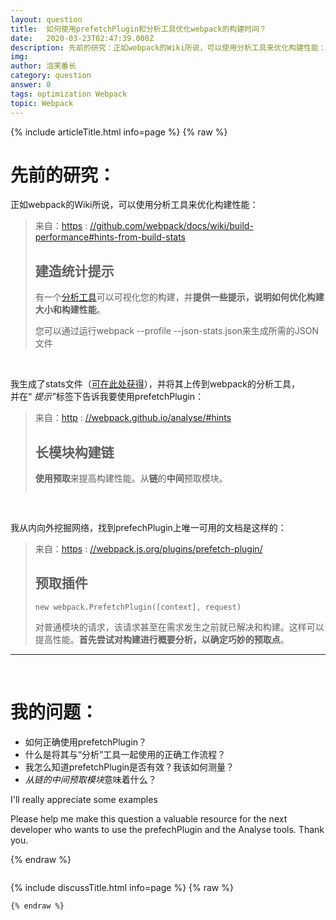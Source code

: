```yaml
---
layout: question
title:  如何使用prefetchPlugin和分析工具优化webpack的构建时间？
date:   2020-03-23T02:47:39.000Z
description: 先前的研究：正如webpack的Wiki所说，可以使用分析工具来优化构建性能：  来自：https   //github.com/webpack...
img: 
author: 泡芙番长
category: question
answer: 0
tags: optimization Webpack
topic: Webpack
---
```

<div class="article-root">
  <div class="article">
    {% include articleTitle.html info=page %}
    {% raw %}
    <div class="article-content"><h1><font style="vertical-align: inherit;"><font style="vertical-align: inherit;">先前的研究：</font></font></h1>

<p><font style="vertical-align: inherit;"><font style="vertical-align: inherit;">正如webpack的Wiki所说，可以使用分析工具来优化构建性能：</font></font></p>

<blockquote>
  <p><font style="vertical-align: inherit;"><font style="vertical-align: inherit;">来自：</font><a href="https://github.com/webpack/docs/wiki/build-performance#hints-from-build-stats" rel="nofollow noreferrer"><font style="vertical-align: inherit;">https</font></a><font style="vertical-align: inherit;"> : </font></font><a href="https://github.com/webpack/docs/wiki/build-performance#hints-from-build-stats" rel="nofollow noreferrer"><font style="vertical-align: inherit;"><font style="vertical-align: inherit;">//github.com/webpack/docs/wiki/build-performance#hints-from-build-stats</font></font></a></p>
  
  <h2><font style="vertical-align: inherit;"><font style="vertical-align: inherit;">建造统计提示</font></font></h2>
  
  <p><font style="vertical-align: inherit;"><font style="vertical-align: inherit;">有一个</font></font><a href="http://webpack.github.io/analyse" rel="nofollow noreferrer"><font style="vertical-align: inherit;"><font style="vertical-align: inherit;">分析工具</font></font></a><font style="vertical-align: inherit;"><font style="vertical-align: inherit;">可以可视化您的构建，并</font></font><strong><font style="vertical-align: inherit;"><font style="vertical-align: inherit;">提供一些提示，说明如何优化构建大小和构建性能</font></font></strong><font style="vertical-align: inherit;"><font style="vertical-align: inherit;">。</font></font></p>
  
  <p><font style="vertical-align: inherit;"><font style="vertical-align: inherit;">您可以通过运行webpack --profile --json-stats.json来生成所需的JSON文件</font></font></p>
</blockquote>

<p><br></p>

<p><font style="vertical-align: inherit;"><font style="vertical-align: inherit;">我生成了stats文件（</font></font><a href="https://www.dropbox.com/s/xrxq0v2jt7lyaw4/stats.json?dl=0" rel="nofollow noreferrer"><font style="vertical-align: inherit;"><font style="vertical-align: inherit;">可在此处获得</font></font></a><font style="vertical-align: inherit;"><font style="vertical-align: inherit;">），并将其上传到webpack的分析工具，</font></font><br><font style="vertical-align: inherit;"><font style="vertical-align: inherit;">并在“ </font></font><em><font style="vertical-align: inherit;"><font style="vertical-align: inherit;">提示”</font></font></em><font style="vertical-align: inherit;"><font style="vertical-align: inherit;">标签</font><font style="vertical-align: inherit;">下</font><font style="vertical-align: inherit;">告诉我要使用prefetchPlugin：</font></font></p>

<blockquote>
  <p><font style="vertical-align: inherit;"><font style="vertical-align: inherit;">来自：</font><a href="http://webpack.github.io/analyse/#hints" rel="nofollow noreferrer"><font style="vertical-align: inherit;">http</font></a><font style="vertical-align: inherit;"> : </font></font><a href="http://webpack.github.io/analyse/#hints" rel="nofollow noreferrer"><font style="vertical-align: inherit;"><font style="vertical-align: inherit;">//webpack.github.io/analyse/#hints</font></font></a></p>
  
  <h2><font style="vertical-align: inherit;"><font style="vertical-align: inherit;">长模块构建链</font></font></h2>
  
  <p><strong><font style="vertical-align: inherit;"><font style="vertical-align: inherit;">使用预取</font></font></strong><font style="vertical-align: inherit;"><font style="vertical-align: inherit;">来提高构建性能。</font><font style="vertical-align: inherit;">从</font></font><strong><font style="vertical-align: inherit;"><font style="vertical-align: inherit;">链</font></font></strong><font style="vertical-align: inherit;"><font style="vertical-align: inherit;">的</font><strong><font style="vertical-align: inherit;">中间</font></strong><font style="vertical-align: inherit;">预取模块</font><font style="vertical-align: inherit;">。</font></font></p>
  
  <p><a href="https://www.samyoc.com//uploads/users/24606/images/thumbnails/1584931658901.png" data-src="https://www.samyoc.com//uploads/users/24606/images/1584931658901.png" rel="nofollow noreferrer"><img src="https://i.stack.imgur.com/6x81E.png" alt=""></a></p>
</blockquote>

<p><br></p>

<p><font style="vertical-align: inherit;"><font style="vertical-align: inherit;">我从内向外挖掘网络，找到prefechPlugin上唯一可用的文档是这样的：</font></font></p>

<blockquote>
  <p><font style="vertical-align: inherit;"><font style="vertical-align: inherit;">来自：</font><a href="https://webpack.js.org/plugins/prefetch-plugin/" rel="nofollow noreferrer"><font style="vertical-align: inherit;">https</font></a><font style="vertical-align: inherit;"> : </font></font><a href="https://webpack.js.org/plugins/prefetch-plugin/" rel="nofollow noreferrer"><font style="vertical-align: inherit;"><font style="vertical-align: inherit;">//webpack.js.org/plugins/prefetch-plugin/</font></font></a></p>
  
  <h2><font style="vertical-align: inherit;"><font style="vertical-align: inherit;">预取插件</font></font></h2>
  
  <p><code>new webpack.PrefetchPlugin([context], request)</code></p>
  
  <p><font style="vertical-align: inherit;"><font style="vertical-align: inherit;">对普通模块的请求，该请求甚至在需求发生之前就已解决和构建。</font><font style="vertical-align: inherit;">这样可以提高性能。</font></font><strong><font style="vertical-align: inherit;"><font style="vertical-align: inherit;">首先尝试对构建进行概要分析，以确定巧妙的预取点</font></font></strong><font style="vertical-align: inherit;"><font style="vertical-align: inherit;">。
  </font></font><br></p>
</blockquote>

<hr>

<p><br></p>

<h1><font style="vertical-align: inherit;"><font style="vertical-align: inherit;">我的问题：</font></font></h1>

<ul>
<li><font style="vertical-align: inherit;"><font style="vertical-align: inherit;">如何正确使用prefetchPlugin？</font></font></li>
<li><font style="vertical-align: inherit;"><font style="vertical-align: inherit;">什么是将其与“分析”工具一起使用的正确工作流程？</font></font></li>
<li><font style="vertical-align: inherit;"><font style="vertical-align: inherit;">我怎么知道prefetchPlugin是否有效？</font><font style="vertical-align: inherit;">我该如何测量？</font></font></li>
<li><font style="vertical-align: inherit;"></font><em><font style="vertical-align: inherit;"><font style="vertical-align: inherit;">从链的中间预取模块</font></font></em><font style="vertical-align: inherit;"><font style="vertical-align: inherit;">意味着什么</font><font style="vertical-align: inherit;">？</font></font></li>
</ul>

<p>I'll really appreciate some examples</p>

<p>Please help me make this question a valuable resource for the next developer who wants to use the prefechPlugin and the Analyse tools.
Thank you.</p></div>
    {% endraw %}
  </div>
  <p style="height: 0;width:0;overflow: hidden;"> 第2684篇《如何使用prefetchPlugin和分析工具优化webpack的构建时间？》来自Winter(https://github.com/aiyld/aiyld.github.io)的站点</p>
  <div class="discuss-wrapper">
    {% include discussTitle.html info=page %}
    {% raw %}
    
    {% endraw %}
  </div>
<div>
